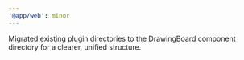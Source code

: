 ```yaml
---
'@app/web': minor
---
```


Migrated existing plugin directories to the DrawingBoard component directory for a clearer, unified structure.
